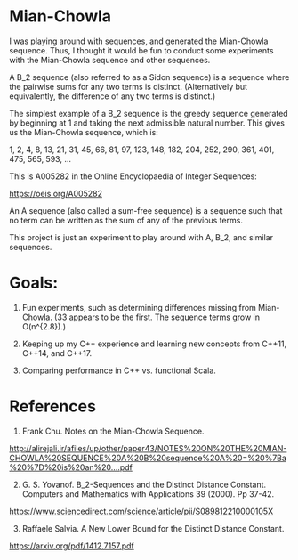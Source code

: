 # Mian-Chowla
I was playing around with sequences, and generated the Mian-Chowla sequence. Thus, I thought it would be fun to conduct some experiments with the Mian-Chowla sequence and other sequences.

A B_2 sequence (also referred to as a Sidon sequence) is a sequence where the pairwise sums for any two terms is distinct. (Alternatively but equivalently, the difference of any two terms is distinct.)

The simplest example of a B_2 sequence is the greedy sequence generated by beginning at 1 and taking the next admissible natural number. This gives us the Mian-Chowla sequence, which is:

1, 2, 4, 8, 13, 21, 31, 45, 66, 81, 97, 123, 148, 182, 204, 252, 290, 361, 401, 475, 565, 593, ...

This is A005282 in the Online Encyclopaedia of Integer Sequences:

https://oeis.org/A005282

An A sequence (also called a sum-free sequence) is a sequence such that no term can be written as the sum of any of the previous terms.

This project is just an experiment to play around with A, B_2, and similar sequences.

# Goals:

1. Fun experiments, such as determining differences missing from Mian-Chowla. (33 appears to be the first. The sequence terms grow in O(n^{2.8}).)

2. Keeping up my C++ experience and learning new concepts from C++11, C++14, and C++17.

3. Comparing performance in C++ vs. functional Scala.


# References

1. Frank Chu. Notes on the Mian-Chowla Sequence.

http://alirejali.ir/afiles/up/other/paper43/NOTES%20ON%20THE%20MIAN-CHOWLA%20SEQUENCE%20A%20B%20sequence%20A%20=%20%7Ba%20%7D%20is%20an%20....pdf

2. G. S. Yovanof. B_2-Sequences and the Distinct Distance Constant. Computers and Mathematics with Applications 39 (2000). Pp 37-42.

https://www.sciencedirect.com/science/article/pii/S089812210000105X

3. Raffaele Salvia. A New Lower Bound for the Distinct Distance Constant.

https://arxiv.org/pdf/1412.7157.pdf
